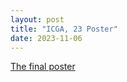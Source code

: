 ```yaml
---
layout: post
title: "ICGA, 23 Poster"
date: 2023-11-06
---
```


[The final poster](../../../about/ICGA_2023.pdf)
